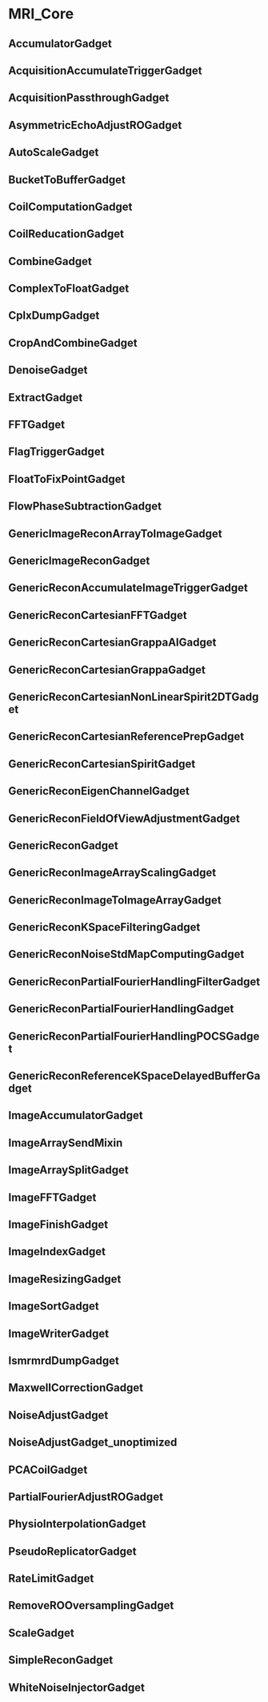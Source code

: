 # MRI_Core

## AccumulatorGadget

## AcquisitionAccumulateTriggerGadget

## AcquisitionPassthroughGadget

## AsymmetricEchoAdjustROGadget

## AutoScaleGadget

## BucketToBufferGadget

## CoilComputationGadget

## CoilReducationGadget

## CombineGadget

## ComplexToFloatGadget

## CplxDumpGadget

## CropAndCombineGadget

## DenoiseGadget

## ExtractGadget

## FFTGadget

## FlagTriggerGadget

## FloatToFixPointGadget

## FlowPhaseSubtractionGadget

## GenericImageReconArrayToImageGadget

## GenericImageReconGadget

## GenericReconAccumulateImageTriggerGadget

## GenericReconCartesianFFTGadget

## GenericReconCartesianGrappaAIGadget

## GenericReconCartesianGrappaGadget

## GenericReconCartesianNonLinearSpirit2DTGadget

## GenericReconCartesianReferencePrepGadget

## GenericReconCartesianSpiritGadget

## GenericReconEigenChannelGadget

## GenericReconFieldOfViewAdjustmentGadget

## GenericReconGadget

## GenericReconImageArrayScalingGadget

## GenericReconImageToImageArrayGadget

## GenericReconKSpaceFilteringGadget

## GenericReconNoiseStdMapComputingGadget

## GenericReconPartialFourierHandlingFilterGadget

## GenericReconPartialFourierHandlingGadget

## GenericReconPartialFourierHandlingPOCSGadget

## GenericReconReferenceKSpaceDelayedBufferGadget

## ImageAccumulatorGadget

## ImageArraySendMixin

## ImageArraySplitGadget

## ImageFFTGadget

## ImageFinishGadget

## ImageIndexGadget

## ImageResizingGadget

## ImageSortGadget

## ImageWriterGadget

## IsmrmrdDumpGadget

## MaxwellCorrectionGadget

## NoiseAdjustGadget

## NoiseAdjustGadget_unoptimized

## PCACoilGadget

## PartialFourierAdjustROGadget

## PhysioInterpolationGadget

## PseudoReplicatorGadget

## RateLimitGadget

## RemoveROOversamplingGadget

## ScaleGadget

## SimpleReconGadget

## WhiteNoiseInjectorGadget
